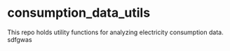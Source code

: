# consumption_data_utils
This repo holds utility functions for analyzing electricity consumption data.
sdfgwas
